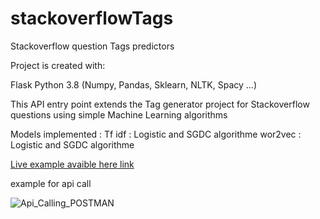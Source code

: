 # stackoverflowTags

Stackoverflow question Tags predictors

Project is created with:

Flask 
Python 3.8 (Numpy, Pandas, Sklearn, NLTK, Spacy ...)

This API entry point extends the Tag generator project for Stackoverflow questions using simple Machine Learning algorithms

Models implemented :
Tf idf : Logistic and SGDC algorithme
wor2vec : Logistic and SGDC algorithme


[Live example avaible here link](http://ismail2233.pythonanywhere.com/)

example for api call

![Api_Calling_POSTMAN](https://user-images.githubusercontent.com/74118071/160246979-0c903303-0c09-47a5-90b9-61005f5cc899.png)
